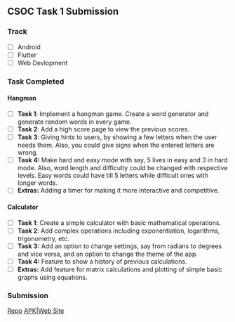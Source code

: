 ## CSOC Task 1 Submission
<!-- - [x] mark like this where required -->

### Track

- [ ] Android
- [ ] Flutter
- [ ] Web Devlopment

### Task Completed
<!-- you only have to fill in one of the tasks -->
#### Hangman

- [ ] **Task 1**: Implement a hangman game. Create a word generator and generate random words in every game.
- [ ] **Task 2**: Add a high score page to view the previous scores.
- [ ] **Task 3**: Giving hints to users, by showing a few letters when the user needs them. Also, you could give signs when the entered letters are wrong.
- [ ] **Task 4:** Make hard and easy mode with say, 5 lives in easy and 3 in hard mode. Also, word length and difficulty could be changed with respective levels. Easy words could have till 5 letters while difficult ones with longer words.
- [ ] **Extras:** Adding a timer for making it more interactive and competitive.

#### Calculator

- [ ] **Task 1**: Create a simple calculator with basic mathematical operations.
- [ ] **Task 2**: Add complex operations including exponentiation, logarithms, trigonometry, etc.
- [ ] **Task 3:** Add an option to change settings, say from radians to degrees and vice versa, and an option to change the theme of the app.
- [ ] **Task 4:** Feature to show a history of previous calculations.
- [ ] **Extras:** Add feature for matrix calculations and plotting of simple basic graphs using equations.

### Submission

<!-- Add in your repo and apk link or web site link as per track -->
[Repo](link)
[APK|Web Site](link)
